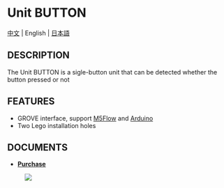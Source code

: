 # Unit BUTTON

[中文](/zh_CN/product_documents/units/unit_button) | English | [日本語](ja/product_documents/units/unit_button)

## DESCRIPTION

The Unit BUTTON is a sigle-button unit that can be detected whether the button pressed or not

## FEATURES

-  GROVE interface, support [M5Flow](http://flow.m5stack.com) and [Arduino](http://www.arduino.cc)
-  Two Lego installation holes

## DOCUMENTS

<!-- - **[Example](en/file_to_display_null)** -->
- **[Purchase](https://www.aliexpress.com/store/product/M5Stack-Official-Mini-Button-Unit-for-ESP32-Arduino-Micropython-Development-Kit-with-GROVE-GPIO-Port-Blockly/3226069_32921805637.html?spm=a2g1x.12024536.productList_2187621.8)**

<figure>
    <img src="assets/img/product_pics/units/M5GO_Unit_button.png">
</figure>